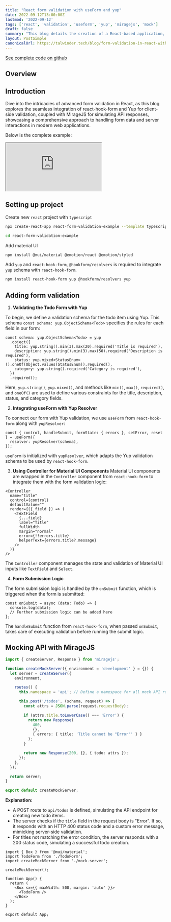 ```yaml
---
title: "React form validation with useForm and yup"
date: 2022-09-12T13:00:00Z
lastmod: '2022-09-12'
tags: ['react', 'validation', 'useform', 'yup', 'miragejs', 'mock']
draft: false
summary: "This blog details the creation of a React-based application, showcasing the integration of Material UI for design, react-hook-form and Yup for form validation, and MirageJS for API mocking."
layout: PostSimple
canonicalUrl: https://talwinder.tech/blog/form-validation-in-react-with-use-form-and-yup
---
```


[See complete code on github](https://github.com/iamtalwinder/react-form-validation-example)

## Overview

<TOCInline toc={props.toc} exclude="Overview" toHeading={2} />

## Introduction
Dive into the intricacies of advanced form validation in React, as this blog explores the seamless integration of react-hook-form and Yup for client-side validation, coupled with MirageJS for simulating API responses, showcasing a comprehensive approach to handling form data and server interactions in modern web applications.

Below is the complete example:

<iframe
  src="https://stackblitz.com/edit/stackblitz-starters-v9argg?embed=1&file=src%2FTodoForm.tsx"
  style={{ width: '100%', height: '500px', border: 'none', borderRadius: '4px', overflow: 'hidden' }}
  title="React Automatic Batching Demo"
  allow="accelerometer; ambient-light-sensor; camera; encrypted-media; geolocation; gyroscope; microphone; midi; payment; usb; vr; xr-spatial-tracking">
</iframe>

## Setting up project

Create new `react` project with `typescript`

```bash
npx create-react-app react-form-validation-example --template typescript
```

```bash
cd react-form-validation-example
```

Add material UI
```bash
npm install @mui/material @emotion/react @emotion/styled
```

Add `yup` and `react-hook-form`, `@hookform/resolvers` is required to integrate `yup` schema with `react-hook-form`.
```bash
npm install react-hook-form yup @hookform/resolvers yup
```


## Adding form validation

1. **Validating the Todo Form with Yup**

To begin, we define a validation schema for the todo item using Yup. This schema `const schema: yup.ObjectSchema<Todo>` specifies the rules for each field in our form:

```tsx
const schema: yup.ObjectSchema<Todo> = yup
  .object({
    title: yup.string().min(3).max(20).required('Title is required'),
    description: yup.string().min(3).max(50).required('Description is required'),
    status: yup.mixed<StatusEnum>().oneOf(Object.values(StatusEnum)).required(),
    category: yup.string().required('Category is required'),
  })
  .required();
```

Here, `yup.string()`, `yup.mixed()`, and methods like `min()`, `max()`, `required()`, and `oneOf()` are used to define various constraints for the title, description, status, and category fields.

2. **Integrating useForm with Yup Resolver**

To connect our form with Yup validation, we use `useForm` from `react-hook-form` along with `yupResolver`:

```tsx
const { control, handleSubmit, formState: { errors }, setError, reset } = useForm({
  resolver: yupResolver(schema),
});
```

`useForm` is initialized with `yupResolver`, which adapts the Yup validation schema to be used by `react-hook-form`.

3. **Using Controller for Material UI Components**
Material UI components are wrapped in the `Controller` component from `react-hook-form` to integrate them with the form validation logic:

```tsx
<Controller
  name="title"
  control={control}
  defaultValue=""
  render={({ field }) => (
    <TextField
      {...field}
      label="Title"
      fullWidth
      margin="normal"
      error={!!errors.title}
      helperText={errors.title?.message}
    />
  )}
/>
```

The `Controller` component manages the state and validation of Material UI inputs like `TextField` and `Select`.

4. **Form Submission Logic**

The form submission logic is handled by the `onSubmit` function, which is triggered when the form is submitted:

```tsx
const onSubmit = async (data: Todo) => {
  console.log(data);
  // Further submission logic can be added here
};
```

The `handleSubmit` function from `react-hook-form`, when passed `onSubmit`, takes care of executing validation before running the submit logic.


## Mocking API with MirageJS


```ts:src/mock-server.ts
import { createServer, Response } from 'miragejs';

function createMockServer({ environment = 'development' } = {}) {
  let server = createServer({
    environment,

    routes() {
      this.namespace = 'api'; // Define a namespace for all mock API routes

      this.post('/todos', (schema, request) => {
        const attrs = JSON.parse(request.requestBody);

        if (attrs.title.toLowerCase() === 'Error') {
          return new Response(
            400,
            {},
            { errors: { title: 'Title cannot be "Error"' } }
          );
        }

        return new Response(200, {}, { todo: attrs });
      });
    },
  });

  return server;
}

export default createMockServer;
```

**Explanation:**

- A POST route to `api/todos` is defined, simulating the API endpoint for creating new todo items.
- The server checks if the `title` field in the request body is "Error". If so, it responds with an HTTP 400 status code and a custom error message, mimicking server-side validation.
- For titles not matching the error condition, the server responds with a 200 status code, simulating a successful todo creation.

```tsx:App.tsx
import { Box } from '@mui/material';
import TodoForm from './TodoForm';
import createMockServer from './mock-server';

createMockServer();

function App() {
  return (
    <Box sx={{ maxWidth: 500, margin: 'auto' }}>
      <TodoForm />
    </Box>
  );
}

export default App;
```

